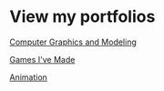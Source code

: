 # View my portfolios
[Computer Graphics and Modeling](https://github.com/symsoph/portfolios/blob/main/game-design/README.md#-3d-modeling)

[Games I've Made](https://github.com/symsoph/portfolios/blob/main/game-design/README.md#-games)

[Animation](https://github.com/symsoph/portfolios/tree/main/shadertoy)
